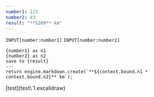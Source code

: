 ```yaml
---
number1: 123
number2: 43
result: "**5289** km"
---
```

`INPUT[number:number1]`
`INPUT[number:number2]`

```meta-bind-js-view
{number1} as n1
{number2} as n2
save to {result}
---
return engine.markdown.create(`**${context.bound.n1 * context.bound.n2}** km`);
```

[test](test\ 1.excalidraw)
